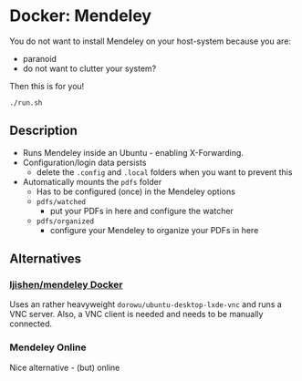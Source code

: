# Docker: Mendeley

You do not want to install Mendeley on your host-system because you are:
- paranoid
- do not want to clutter your system?

Then this is for you!

```shell
./run.sh
```

## Description
- Runs Mendeley inside an Ubuntu - enabling X-Forwarding.
- Configuration/login data persists
  - delete the `.config` and `.local` folders when you want to prevent this
- Automatically mounts the `pdfs` folder
  - Has to be configured (once) in the Mendeley options
  - `pdfs/watched`
    - put your PDFs in here and configure the watcher
  - `pdfs/organized`
    - configure your Mendeley to organize your PDFs in here 


## Alternatives

### [ljishen/mendeley Docker](https://hub.docker.com/r/ljishen/mendeley)

Uses an rather heavyweight `dorowu/ubuntu-desktop-lxde-vnc` and runs a VNC server.
Also, a VNC client is needed and needs to be manually connected.

### Mendeley Online

Nice alternative - (but) online 